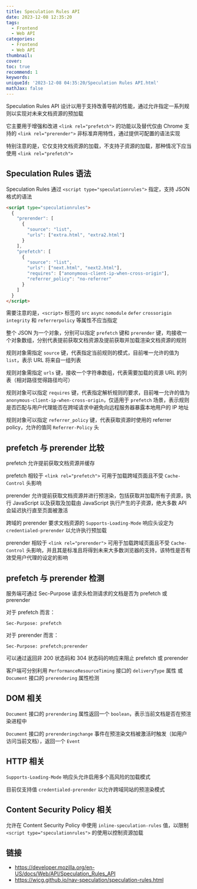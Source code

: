 ```yaml
---
title: Speculation Rules API
date: 2023-12-08 12:35:20
tags:
  - Frontend
  - Web API
categories:
  - Frontend
  - Web API
thumbnail:
cover:
toc: true
recommend: 1
keywords:
uniqueId: '2023-12-08 04:35:20/Speculation Rules API.html'
mathJax: false
---
```


Speculation Rules API 设计以用于支持改善导航的性能，通过允许指定一系列规则以实现对未来文档资源的预加载

它主要用于增强和改进 `<link rel="prefetch">` 的功能以及替代仅由 Chrome 支持的 `<link rel="prerender">` 非标准弃用特性，通过提供可配置的语法实现

特别注意的是，它仅支持文档资源的加载，不支持子资源的加载，那种情况下应当使用 `<link rel="prefetch">`

## Speculation Rules 语法

Speculation Rules 通过 `<script type="speculationrules">` 指定，支持 JSON 格式的语法

```html
<script type="speculationrules">
  {
    "prerender": [
      {
        "source": "list",
        "urls": ["extra.html", "extra2.html"]
      }
    ],
    "prefetch": [
      {
        "source": "list",
        "urls": ["next.html", "next2.html"],
        "requires": ["anonymous-client-ip-when-cross-origin"],
        "referrer_policy": "no-referrer"
      }
    ]
  }
</script>
```

需要注意的是，`<script>` 标签的 `src` `async` `nomodule` `defer` `crossorigin` `integrity` 和 `referrerpolicy` 等属性不应当指定

整个 JSON 为一个对象，分别可以指定 `prefetch` 键和 `prerender` 键，均接收一个对象数组，分别代表提前获取文档资源及提前获取并加载渲染文档资源的规则

规则对象需指定 `source` 键，代表指定当前规则的模式，目前唯一允许的值为 `list`，表示 URL 将来自一组列表

规则对象需指定 `urls` 键，接收一个字符串数组，代表需要加载的资源 URL 的列表（相对路径觉得路径均可）

规则对象可以指定 `requires` 键，代表指定解析规则的要求，目前唯一允许的值为 `anonymous-client-ip-when-cross-origin`，仅适用于 `prefetch` 场景，表示规则是否匹配与用户代理能否在跨域请求中避免向远程服务器暴露本地用户的 IP 地址

规则对象可以指定 `referrer_policy` 键，代表获取资源时使用的 referrer policy，允许的值同 `Referrer-Policy` 头

## prefetch 与 prerender 比较

prefetch 允许提前获取文档资源并缓存

prefetch 相较于 `<link rel="prefetch">` 可用于加载跨域页面且不受 `Cache-Control` 头影响

prerender 允许提前获取文档资源并进行预渲染，包括获取并加载所有子资源，执行 JavaScript 以及获取及加载由 JavaScript 执行产生的子资源，绝大多数 API 会延迟执行直至页面被激活

跨域的 prerender 要求文档资源的 `Supports-Loading-Mode` 响应头设定为 `credentialed-prerender` 以允许执行预加载

prerender 相较于 `<link rel="prerender">` 可用于加载跨域页面且不受 `Cache-Control` 头影响，并且其是标准且将得到未来大多数浏览器的支持，该特性是否有效受用户代理的设定的影响

## prefetch 与 prerender 检测

服务端可通过 Sec-Purpose 请求头检测请求的文档是否为 prefetch 或 prerender

对于 prefetch 而言：

```http
Sec-Purpose: prefetch
```

对于 prerender 而言：

```http
Sec-Purpose: prefetch;prerender
```

可以通过返回非 200 状态码和 304 状态码的响应来阻止 prefetch 或 prerender

客户端可分别利用 `PerformanceResourceTiming` 接口的 `deliveryType` 属性 或 `Document` 接口的 `prerendering` 属性检测

## DOM 相关

`Document` 接口的 `prerendering` 属性返回一个 `boolean`，表示当前文档是否在预渲染进程中

`Document` 接口的 `prerenderingchange` 事件在预渲染文档被激活时触发（如用户访问当前文档），返回一个 `Event`

## HTTP 相关

`Supports-Loading-Mode` 响应头允许启用多个高风险的加载模式

目前仅支持值 `credentialed-prerender` 以允许跨域同站的预渲染模式

## Content Security Policy 相关

允许在 Content Security Policy 中使用 `inline-speculation-rules` 值，以限制 `<script type="speculationrules">` 的使用以控制资源加载

## 链接

* <https://developer.mozilla.org/en-US/docs/Web/API/Speculation_Rules_API>
* <https://wicg.github.io/nav-speculation/speculation-rules.html>
